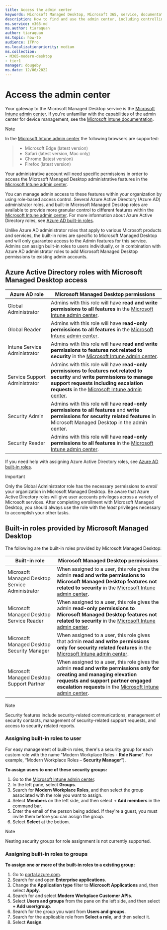 ```yaml
---
title: Access the admin center
keywords: Microsoft Managed Desktop, Microsoft 365, service, documentation
description: How to find and use the admin center, including controlling access to it.
ms.service: m365-md
ms.author: tiaraquan
author: tiaraquan
ms.topic: how-to
audience: ITPro
ms.localizationpriority: medium
ms.collection: 
- M365-modern-desktop
- tier1
manager: dougeby
ms.date: 12/06/2022
---
```


# Access the admin center

Your gateway to the Microsoft Managed Desktop service is the [Microsoft Intune admin center](https://go.microsoft.com/fwlink/?linkid=2109431). If you're unfamiliar with the capabilities of the admin center for device management, see the [Microsoft Intune documentation](/mem/).

> [!NOTE]
> In the [Microsoft Intune admin center](https://go.microsoft.com/fwlink/?linkid=2109431) the following browsers are supported:

> - Microsoft Edge (latest version)
> - Safari (latest version, Mac only)
> - Chrome (latest version)
> - Firefox (latest version)

Your administrative account will need specific permissions in order to access the Microsoft Managed Desktop administrative features in the [Microsoft Intune admin center](https://go.microsoft.com/fwlink/?linkid=2109431).

You can manage admin access to these features within your organization by using role-based access control. Several Azure Active Directory (Azure AD) administrator roles, and built-in Microsoft Managed Desktop roles are available to provide more granular control to different features within the [Microsoft Intune admin center](https://go.microsoft.com/fwlink/?linkid=2109431). For more information about Azure Active Directory roles, see [Azure AD built-in roles](/azure/active-directory/roles/permissions-reference).

Unlike Azure AD administrator roles that apply to various Microsoft products and services, the built-in roles are specific to Microsoft Managed Desktop and will only guarantee access to the Admin features for this service. Admins can assign built-in roles to users individually, or in combination with Azure AD administrator roles to add Microsoft Managed Desktop permissions to existing admin accounts.

## Azure Active Directory roles with Microsoft Managed Desktop access

| Azure AD role | Microsoft Managed Desktop permissions |
| ----- | ----- |
| Global Administrator | Admins with this role will have **read and write permissions to all features** in the [Microsoft Intune admin center]((https://go.microsoft.com/fwlink/?linkid=2109431)). |
| Global Reader | Admins with this role will have **read-only permissions to all features** in the [Microsoft Intune admin center](https://go.microsoft.com/fwlink/?linkid=2109431). |
| Intune Service Administrator | Admins with this role will have **read and write permissions to features not related to security** in the [Microsoft Intune admin center](https://go.microsoft.com/fwlink/?linkid=2109431). |
| Service Support Administrator | Admins with this role will have **read-only permissions to features not related to security** and **write permissions to manage support requests including escalation requests** in the [Microsoft Intune admin center](https://go.microsoft.com/fwlink/?linkid=2109431). |
| Security Admin | Admins with this role will have **read-only permissions to all features** and **write permissions for security related features** in Microsoft Managed Desktop in the admin center. |
| Security Reader |Admins with this role will have **read-only permissions to all features** in the [Microsoft Intune admin center](https://go.microsoft.com/fwlink/?linkid=2109431). |

If you need help with assigning Azure Active Directory roles, see [Azure AD built-in roles](/azure/active-directory/roles/permissions-reference).

> [!IMPORTANT]
> Only the Global Administrator role has the necessary permissions to *enroll* your organization in Microsoft Managed Desktop. Be aware that Azure Active Directory roles will give user accounts privileges across a variety of Microsoft services. After completing enrollment with Microsoft Managed Desktop, you should always use the role with the *least* privileges necessary to accomplish your other tasks.

## Built-in roles provided by Microsoft Managed Desktop

The following are the built-in roles provided by Microsoft Managed Desktop:

| Built-in role | Microsoft Managed Desktop permissions |
| ----- | ----- |
| Microsoft Managed Desktop Service Administrator | When assigned to a user, this role gives the admin **read and write permissions to Microsoft Managed Desktop features not related to security** in the [Microsoft Intune admin center](https://go.microsoft.com/fwlink/?linkid=2109431). |
| Microsoft Managed Desktop Service Reader | When assigned to a user, this role gives the admin **read-only permissions to Microsoft Managed Desktop features not related to security** in the [Microsoft Intune admin center](https://go.microsoft.com/fwlink/?linkid=2109431). |
| Microsoft Managed Desktop Security Manager | When assigned to a user, this role gives that admin **read and write permissions only for security related features** in the [Microsoft Intune admin center](https://go.microsoft.com/fwlink/?linkid=2109431). |
| Microsoft Managed Desktop Support Partner |When assigned to a user, this role gives the admin **read and write permissions only for creating and managing elevation requests and support partner engaged escalation requests** in the [Microsoft Intune admin center](https://go.microsoft.com/fwlink/?linkid=2109431). |

> [!NOTE]
> Security features include security-related communications, management of security contacts, management of security-related support requests, and access to security related reports.

### Assigning built-in roles to user

For easy management of built-in roles, there's a security group for each custom role with the name "Modern Workplace Roles - **Role Name**". For example, “Modern Workplace Roles – **Security Manager**”).

**To assign users to one of these security groups:**

1. Go to the [Microsoft Intune admin center](https://go.microsoft.com/fwlink/?linkid=2109431).
2. In the left pane, select **Groups**.
3. Search for **Modern Workplace Roles**, and then select the group associated with the role you want to assign.
4. Select **Members** on the left side, and then select **+ Add members** in the command bar.
5. Enter the email of the person being added. If they're a guest, you must invite them before you can assign the group.
6. Select **Select** at the bottom.

> [!NOTE]
> Nesting security groups for role assignment is not currently supported.

### Assigning built-in roles to groups

**To assign one or more of the built-in roles to a existing group:**

1. Go to [portal.azure.com](https://portal.azure.com/).
2. Search for and open **Enterprise applications**.
3. Change the **Application type** filter to **Microsoft Applications** and, then select **Apply**.
4. Search for and select **Modern Workplace Customer APIs**.
5. Select **Users and groups** from the pane on the left side, and then select **+ Add user/group**.
6. Search for the group you want from **Users and groups**.
7. Search for the applicable role from **Select a role**, and then select it.
8. Select **Assign**.
